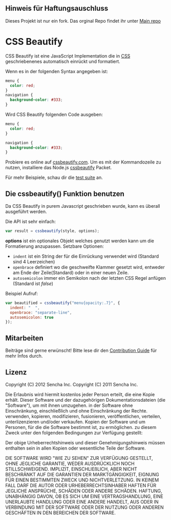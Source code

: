 ## Hinweis für Haftungsauschluss

Dieses Projekt ist nur ein fork. Das orginal Repo findet ihr unter [Main repo](https://github.com/senchalabs/cssbeautify)

# CSS Beautify

CSS Beautify ist eine JavaScript Implementation die in [CSS](http://www.w3.org/Style/CSS/) geschriebenenes automatisch einrückt und formatiert.

Wenn es in der folgenden Syntax angegeben ist:

```css
menu {
  color: red;
}
navigation {
  background-color: #333;
}
```

Wird CSS Beautify folgenden Code ausgeben:

```css
menu {
  color: red;
}

navigation {
  background-color: #333;
}
```

Probiere es online auf [cssbeautify.com](http://cssbeautify.com). Um es mit der Kommandozeile zu nutzen, installiere das Node.js [cssbeautify](https://npmjs.org/package/cssbeautify) Packet.

Für mehr Beispiele, schau dir die [test suite](http://cssbeautify.com/test/) an.

## Die cssbeautify() Funktion benutzen

Da CSS Beautify in purem Javascript geschrieben wurde, kann es überall ausgeführt werden.

Die API ist sehr einfach:

```javascript
var result = cssbeautify(style, options);
```

**options** ist ein optionales Objekt welches genutzt werden kann um die Formatierung anzupassen. Setzbare Optionen:

- <code>indent</code> ist ein String der für die Einrückung verwendet wird (Standard sind 4 Leerzeichen)
- <code>openbrace</code> definiert wo die geschweifte Klammer gesetzt wird, entweder am Ende der Zeile(Standard) oder in einer neuen Zeile.
- <code>autosemicolon</code> immer ein Semikolon nach der letzten CSS Regel anfügen (Standard ist _false_)

Beispiel Aufruf:

```javascript
var beautified = cssbeautify("menu{opacity:.7}", {
  indent: "  ",
  openbrace: "separate-line",
  autosemicolon: true
});
```

## Mitarbeiten

Beiträge sind gerne erwünscht! Bitte lese dir den [Contribution Guide](https://github.com/AmirMehrabi/cssstyler/blob/master/CONTRIBUTING.md) für mehr Infos durch.

## Lizenz

Copyright (C) 2012 Sencha Inc.
Copyright (C) 2011 Sencha Inc.

Die Erlaubnis wird hiermit kostenlos jeder Person erteilt, die eine Kopie erhält.
Dieser Software und der dazugehörigen Dokumentationsdateien (die "Software"), um mit ihnen umzugehen.
in der Software ohne Einschränkung, einschließlich und ohne Einschränkung der Rechte.
verwenden, kopieren, modifizieren, fusionieren, veröffentlichen, verteilen, unterlizenzieren und/oder verkaufen.
Kopien der Software und um Personen, für die die Software bestimmt ist, zu ermöglichen.
zu diesem Zweck unter den folgenden Bedingungen zur Verfügung gestellt:

Der obige Urheberrechtshinweis und dieser Genehmigungshinweis müssen enthalten sein in
allen Kopien oder wesentliche Teile der Software.

DIE SOFTWARE WIRD "WIE ZU SEHEN" ZUR VERFÜGUNG GESTELLT, OHNE JEGLICHE GARANTIE, WEDER AUSDRÜCKLICH NOCH STILLSCHWEIGEND.
IMPLIZIT, EINSCHLIEßLICH, ABER NICHT BESCHRÄNKT AUF DIE GARANTIEN DER MARKTGÄNGIGKEIT,
EIGNUNG FÜR EINEN BESTIMMTEN ZWECK UND NICHTVERLETZUNG. IN KEINEM FALL DARF DIE
AUTOR ODER URHEBERRECHTSINHABER HAFTEN FÜR JEGLICHE ANSPRÜCHE, SCHÄDEN ODER ANDERE SCHÄDEN.
HAFTUNG, UNABHÄNGIG DAVON, OB ES SICH UM EINE VERTRAGSHANDLUNG, EINE UNERLAUBTE HANDLUNG ODER EINE ANDERE HANDELT,
AUS ODER IN VERBINDUNG MIT DER SOFTWARE ODER DER NUTZUNG ODER ANDEREN GESCHÄFTEN IN DEN BEREICHEN
DER SOFTWARE.
